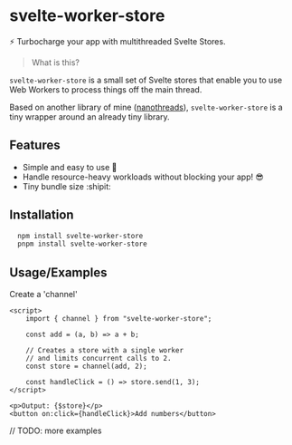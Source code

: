 # svelte-worker-store

:zap: Turbocharge your app with multithreaded Svelte Stores.

> What is this?

`svelte-worker-store` is a small set of Svelte stores that enable you to use Web Workers to process things off the main thread.

Based on another library of mine ([nanothreads](https://www.npmjs.com/package/nanothreads)), `svelte-worker-store` is a tiny wrapper around an already tiny library.

## Features

- Simple and easy to use :100:
- Handle resource-heavy workloads without blocking your app! :sunglasses:
- Tiny bundle size :shipit:

## Installation

```bash
  npm install svelte-worker-store
  pnpm install svelte-worker-store
```

## Usage/Examples

Create a 'channel'

```svelte
<script>
	import { channel } from "svelte-worker-store";

	const add = (a, b) => a + b;

	// Creates a store with a single worker
	// and limits concurrent calls to 2.
	const store = channel(add, 2);

	const handleClick = () => store.send(1, 3);
</script>

<p>Output: {$store}</p>
<button on:click={handleClick}>Add numbers</button>
```

// TODO: more examples
